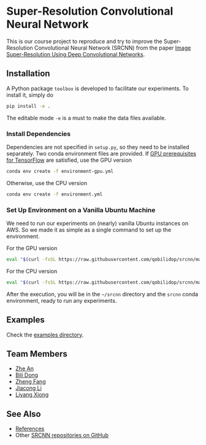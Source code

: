# Super-Resolution Convolutional Neural Network

This is our course project to reproduce and try to improve the Super-Resolution Convolutional Neural Network (SRCNN) from the paper [Image Super-Resolution Using Deep Convolutional Networks](https://arxiv.org/abs/1501.00092).

## Installation

A Python package `toolbox` is developed to facilitate our experiments. To install it, simply do
 
```bash
pip install -e .
```

The editable mode `-e` is a must to make the data files available.

### Install Dependencies

Dependencies are not specified in `setup.py`, so they need to be installed separately. Two conda environment files are provided. If [GPU prerequisites for TensorFlow](https://www.tensorflow.org/install/install_sources#optional_install_tensorflow_for_gpu_prerequisites) are satisfied, use the GPU version

```bash
conda env create -f environment-gpu.yml
```

Otherwise, use the CPU version

```bash
conda env create -f environment.yml
```

### Set Up Environment on a Vanilla Ubuntu Machine

We need to run our experiments on (nearly) vanilla Ubuntu instances on AWS. So we made it as simple as a single command to set up the environment. 

For the GPU version

```bash
eval "$(curl -fsSL https://raw.githubusercontent.com/qobilidop/srcnn/master/scripts/create-env-gpu.sh)"
```

For the CPU version

```bash
eval "$(curl -fsSL https://raw.githubusercontent.com/qobilidop/srcnn/master/scripts/create-env.sh)"
```

After the execution, you will be in the `~/srcnn` directory and the `srcnn` conda environment, ready to run any experiments.

## Examples

Check the [examples directory](examples).

## Team Members

* [Zhe An](https://github.com/JasonAn)
* [Bili Dong](https://github.com/qobilidop)
* [Zheng Fang](https://github.com/Catus61)
* [Jiacong Li](https://github.com/jiacong1990)
* [Liyang Xiong](https://github.com/xiongliyang219)

## See Also

* [References](https://github.com/qobilidop/srcnn/wiki/References)
* Other [SRCNN repositories on GitHub](https://github.com/search?utf8=%E2%9C%93&q=srcnn)
